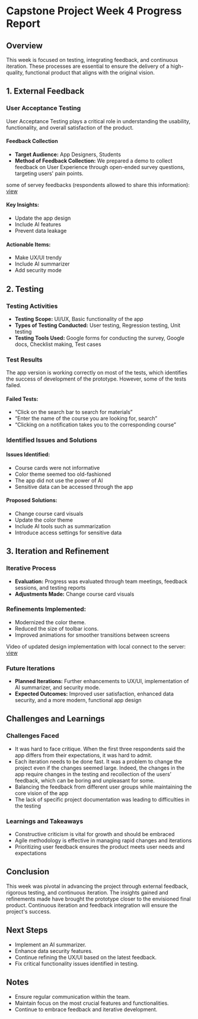 # Capstone Project Week 4 Progress Report

## Overview
This week is focused on testing, integrating feedback, and continuous iteration. These processes are essential to ensure the delivery of a high-quality, functional product that aligns with the original vision.

## 1. External Feedback

### User Acceptance Testing
User Acceptance Testing plays a critical role in understanding the usability, functionality, and overall satisfaction of the product.

#### Feedback Collection
- **Target Audience:** App Designers, Students
- **Method of Feedback Collection:** We prepared a demo to collect feedback on User Experience through open-ended survey questions, targeting users' pain points.

some of servey feedbacks (respondents allowed to share this information): [view](https://docs.google.com/spreadsheets/d/1DOT5O_YK9SvbPr9Rusn_HnmoxARl2hAr03-5Hb6b5gQ/edit?resourcekey=&gid=815399169#gid=815399169) 

#### Key Insights:
- Update the app design
- Include AI features
- Prevent data leakage

#### Actionable Items:
- Make UX/UI trendy
- Include AI summarizer
- Add security mode

## 2. Testing

### Testing Activities
- **Testing Scope:** UI/UX, Basic functionality of the app
- **Types of Testing Conducted:** User testing, Regression testing, Unit testing
- **Testing Tools Used:** Google forms for conducting the survey, Google docs, Checklist making, Test cases

### Test Results
The app version is working correctly on most of the tests, which identifies the success of development of the prototype. However, some of the tests failed.

#### Failed Tests:
- “Click on the search bar to search for materials”
- “Enter the name of the course you are looking for, search”
- “Clicking on a notification takes you to the corresponding course”

### Identified Issues and Solutions
#### Issues Identified:
- Course cards were not informative
- Color theme seemed too old-fashioned
- The app did not use the power of AI
- Sensitive data can be accessed through the app

#### Proposed Solutions:
- Change course card visuals
- Update the color theme
- Include AI tools such as summarization
- Introduce access settings for sensitive data

## 3. Iteration and Refinement

### Iterative Process
- **Evaluation:** Progress was evaluated through team meetings, feedback sessions, and testing reports
- **Adjustments Made:** Change course card visuals

### Refinements Implemented:
- Modernized the color theme.
- Reduced the size of toolbar icons.
- Improved animations for smoother transitions between screens

Video of updated design implementation with local connect to the server: [view](https://drive.google.com/file/d/1T_1j5SM0DhEHfAhJK1XoSEQ5JOehb25i/view?usp=drive_link)

### Future Iterations
- **Planned Iterations:** Further enhancements to UX/UI, implementation of AI summarizer, and security mode.
- **Expected Outcomes:** Improved user satisfaction, enhanced data security, and a more modern, functional app design

## Challenges and Learnings

### Challenges Faced
- It was hard to face critique. When the first three respondents said the app differs from their expectations, it was hard to admit.
- Each iteration needs to be done fast. It was a problem to change the project even if the changes seemed large. Indeed, the changes in the app require changes in the testing and recollection of the users’ feedback, which can be boring and unpleasant for some.
- Balancing the feedback from different user groups while maintaining the core vision of the app
- The lack of specific project documentation was leading to difficulties in the testing

### Learnings and Takeaways
- Constructive criticism is vital for growth and should be embraced
- Agile methodology is effective in managing rapid changes and iterations
- Prioritizing user feedback ensures the product meets user needs and expectations

## Conclusion
This week was pivotal in advancing the project through external feedback, rigorous testing, and continuous iteration. The insights gained and refinements made have brought the prototype closer to the envisioned final product. Continuous iteration and feedback integration will ensure the project's success.

## Next Steps
- Implement an AI summarizer.
- Enhance data security features.
- Continue refining the UX/UI based on the latest feedback.
- Fix critical functionality issues identified in testing.

## Notes
- Ensure regular communication within the team.
- Maintain focus on the most crucial features and functionalities.
- Continue to embrace feedback and iterative development.

